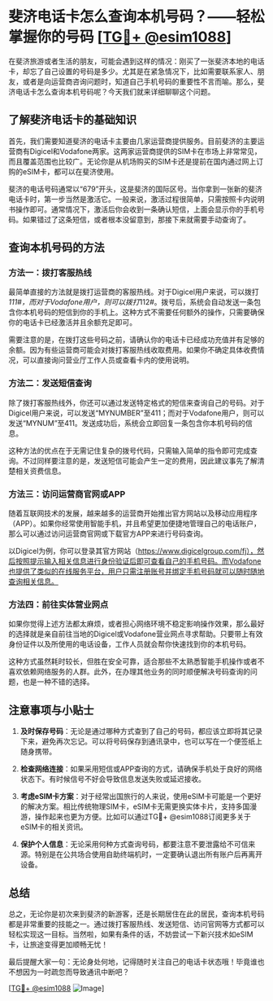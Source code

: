 # 斐济电话卡怎么查询本机号码？——轻松掌握你的号码 [[TG💪+ @esim1088](https://t.me/s/esim1088)]

在斐济旅游或者生活的朋友，可能会遇到这样的情况：刚买了一张斐济本地的电话卡，却忘了自己设置的号码是多少。尤其是在紧急情况下，比如需要联系家人、朋友，或者是向运营商咨询问题时，知道自己手机号码的重要性不言而喻。那么，斐济电话卡怎么查询本机号码呢？今天我们就来详细聊聊这个问题。

## 了解斐济电话卡的基础知识

首先，我们需要知道斐济的电话卡主要由几家运营商提供服务。目前斐济的主要运营商有Digicel和Vodafone两家。这两家运营商提供的SIM卡在市场上非常常见，而且覆盖范围也比较广。无论你是从机场购买的SIM卡还是提前在国内通过网上订购的eSIM卡，都可以在斐济使用。

斐济的电话号码通常以“679”开头，这是斐济的国际区号。当你拿到一张新的斐济电话卡时，第一步当然是激活它。一般来说，激活过程很简单，只需按照卡内说明书操作即可。通常情况下，激活后你会收到一条确认短信，上面会显示你的手机号码。如果错过了这条短信，或者根本没留意到，那接下来就需要手动查询了。

## 查询本机号码的方法

### 方法一：拨打客服热线

最简单直接的方法就是拨打运营商的客服热线。对于Digicel用户来说，可以拨打*111#，而对于Vodafone用户，则可以拨打*112#。拨号后，系统会自动发送一条包含你本机号码的短信到你的手机上。这种方式不需要任何额外的操作，只需要确保你的电话卡已经激活并且余额充足即可。

需要注意的是，在拨打这些号码之前，请确认你的电话卡已经成功充值并有足够的余额。因为有些运营商可能会对拨打客服热线收取费用。如果你不确定具体收费情况，可以直接询问营业厅工作人员或查看卡内的使用说明。

### 方法二：发送短信查询

除了拨打客服热线外，你还可以通过发送特定格式的短信来查询自己的号码。对于Digicel用户来说，可以发送“MYNUMBER”至411；而对于Vodafone用户，则可以发送“MYNUM”至411。发送成功后，系统会立即回复一条包含你本机号码的信息。

这种方法的优点在于无需记住复杂的拨号代码，只需输入简单的指令即可完成查询。不过同样要注意的是，发送短信可能会产生一定的费用，因此建议事先了解清楚相关资费信息。

### 方法三：访问运营商官网或APP

随着互联网技术的发展，越来越多的运营商开始推出官方网站以及移动应用程序（APP）。如果你经常使用智能手机，并且希望更加便捷地管理自己的电话账户，那么可以通过访问运营商官网或下载官方APP来进行号码查询。

以Digicel为例，你可以登录其官方网站（https://www.digicelgroup.com/fj），然后按照提示输入相关信息进行身份验证后即可查看自己的手机号码。而Vodafone也提供了类似的在线服务平台，用户只需注册账号并绑定手机号码就可以随时随地查询相关信息。

### 方法四：前往实体营业网点

如果你觉得上述方法都太麻烦，或者担心网络环境不稳定影响操作效果，那么最好的选择就是亲自前往当地的Digicel或Vodafone营业网点寻求帮助。只要带上有效身份证件以及所使用的电话设备，工作人员就会帮你快速找到你的本机号码。

这种方式虽然耗时较长，但胜在安全可靠，适合那些不太熟悉智能手机操作或者不喜欢依赖网络服务的人群。此外，在办理其他业务的同时顺便解决号码查询的问题，也是一种不错的选择。

## 注意事项与小贴士

1. **及时保存号码**：无论是通过哪种方式查到了自己的号码，都应该立即将其记录下来，避免再次忘记。可以将号码保存到通讯录中，也可以写在一个便签纸上随身携带。
   
2. **检查网络连接**：如果采用短信或APP查询的方式，请确保手机处于良好的网络状态下。有时候信号不好会导致信息发送失败或延迟接收。

3. **考虑eSIM卡方案**：对于经常出国旅行的人来说，使用eSIM卡可能是一个更好的解决方案。相比传统物理SIM卡，eSIM卡无需更换实体卡片，支持多国漫游，操作起来也更为方便。比如可以通过TG💪+ @esim1088订阅更多关于eSIM卡的相关资讯。

4. **保护个人信息**：无论采用何种方式查询号码，都要注意不要泄露给不可信来源。特别是在公共场合使用自助终端机时，一定要确认退出所有账户后再离开设备。

## 总结

总之，无论你是初次来到斐济的新游客，还是长期居住在此的居民，查询本机号码都是非常重要的技能之一。通过拨打客服热线、发送短信、访问官网等方式都可以轻松实现这一目标。当然啦，如果有条件的话，不妨尝试一下新兴技术如eSIM卡，让旅途变得更加顺畅无忧！

最后提醒大家一句：无论身处何地，记得随时关注自己的电话卡状态哦！毕竟谁也不想因为一时疏忽而导致通讯中断吧？

[[TG💪+ @esim1088](https://t.me/s/esim1088) ![Image](https://i.postimg.cc/4NQfJmqS/Snipaste-2025-05-13-00-14-12.png)]
